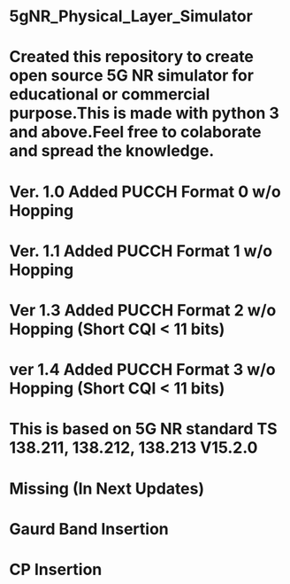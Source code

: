 # 5gNR_Physical_Layer_Simulator
# Created this repository to create open source 5G NR simulator for educational or commercial purpose.This is made with python 3 and above.Feel free to colaborate and spread the knowledge.
# Ver. 1.0 Added PUCCH Format 0 w/o Hopping
# Ver. 1.1 Added PUCCH Format 1 w/o Hopping
# Ver  1.3 Added PUCCH Format 2 w/o Hopping (Short CQI < 11 bits)
# ver  1.4 Added PUCCH Format 3 w/o Hopping (Short CQI < 11 bits)
# This is based on 5G NR standard TS 138.211, 138.212, 138.213 V15.2.0

# Missing (In Next Updates)
# Gaurd Band Insertion
# CP Insertion


